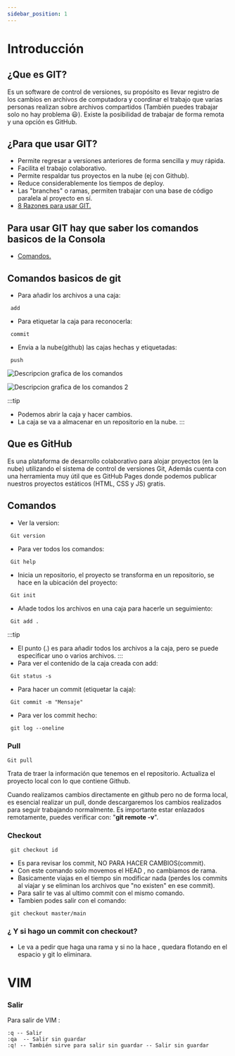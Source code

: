 ```yaml
---
sidebar_position: 1
---
```

# Introducción
## ¿Que es GIT?
Es un software de control de versiones, su propósito es llevar registro de los cambios en archivos de computadora y coordinar el trabajo que varias personas realizan sobre archivos compartidos (También puedes trabajar solo no hay problema 😃). Existe la posibilidad de trabajar de forma remota y una opción es GitHub.
## ¿Para que usar GIT?
 - Permite regresar a versiones anteriores de forma sencilla y muy rápida.
- Facilita el trabajo colaborativo.
- Permite respaldar tus proyectos en la nube (ej con Github).
- Reduce considerablemente los tiempos de deploy.
- Las "branches" o ramas, permiten trabajar con una base de código paralela al proyecto en sí.
- [8 Razones para usar GIT.](https://blog.coffeedevs.com/8-razones-para-usar-git/)
## Para usar GIT hay que saber los comandos basicos de la Consola
- [Comandos.](comando)

## Comandos basicos de git

 - Para añadir los archivos a una caja:
``` git
 add
```
- Para etiquetar la caja para reconocerla:
``` git
 commit
```
- Envia a la nube(github) las cajas hechas y etiquetadas:
``` git
 push
```




![Descripcion grafica de los comandos](https://bluuweb.github.io/desarrollo-web-bluuweb/img/caja-git.png)

![Descripcion grafica de los comandos 2](https://bluuweb.github.io/desarrollo-web-bluuweb/img/git-flujo.png)

:::tip
- Podemos abrir la caja y hacer cambios.
- La caja se va a almacenar en un repositorio en la nube.
:::
## Que es GitHub
Es una plataforma de desarrollo colaborativo para alojar proyectos (en la nube) utilizando el sistema de control de versiones Git, Además cuenta con una herramienta muy útil que es GitHub Pages donde podemos publicar nuestros proyectos estáticos (HTML, CSS y JS)  gratis.
## Comandos 
- Ver la version:
``` git
 Git version
```
- Para ver todos los comandos:
``` git
 Git help
```
- Inicia un repositorio, el proyecto se transforma en un repositorio, se hace en la ubicación del proyecto:
``` git
 Git init
```

- Añade todos los archivos en una caja para hacerle un seguimiento:
``` git
 Git add .
```

:::tip
- El punto (.) es para añadir todos los archivos a la caja, pero se puede especificar uno o varios archivos.
:::
- Para ver el contenido de la caja creada con add:
``` git
 Git status -s
```
- Para hacer un commit (etiquetar la caja):
``` git
 Git commit -m "Mensaje"
```

- Para ver los commit hecho:
``` git
 git log --oneline
```


### Pull
``` git
Git pull 
```
Trata de traer la información que tenemos en el repositorio.
Actualiza el proyecto local con lo que contiene Github.

Cuando realizamos cambios directamente en github pero no de forma local, es esencial realizar un pull, donde descargaremos los cambios realizados para seguir trabajando normalmente.
Es importante estar enlazados remotamente, puedes verificar con: "**git remote -v**".








### Checkout

``` git
 git checkout id
```
- Es para revisar los commit, NO PARA HACER CAMBIOS(commit).
- Con este comando solo movemos el HEAD  , no cambiamos de rama.
- Basicamente viajas en el tiempo sin modificar nada (perdes los commits al viajar y se eliminan los archivos que "no existen" en ese commit).
- Para salir te vas al ultimo commit con el mismo comando.
- Tambien podes salir con el comando:
``` git
 git checkout master/main
```

### ¿ Y si hago un commit con checkout?
- Le va a pedir que haga una rama y si no la hace , quedara flotando en el espacio y git lo eliminara.





# VIM
### Salir

   Para salir de VIM :
 ``` git
:q -- Salir
 :qa  -- Salir sin guardar
 :q! -- También sirve para salir sin guardar -- Salir sin guardar
```










